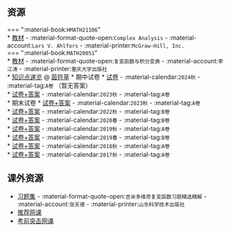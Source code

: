 ## 资源  
=== ":material-book:`HMATH21106`"  
    * [教材](http://api.cqu-openlib.cn/file?key=ianXa26my3sb) - :material-format-quote-open:`Complex Analysis` - :material-account:`Lars V. Ahlfors` - :material-printer:`McGraw-Hill, Inc.`  
=== ":material-book:`MATH20051`"  
    * [教材](http://api.cqu-openlib.cn/file?key=iJo9j35tesxi) - :material-format-quote-open:`复变函数与积分变换` - :material-account:`李江涛` - :material-printer:`重庆大学出版社`  
    * [知识点速览](http://api.cqu-openlib.cn/file?key=iiUkR2fo4okf) @ [茵符草](../contributor/茵符草.md)
    * 期中试卷
        * [试卷](http://api.cqu-openlib.cn/file?key=ij9YD2er75hi) - :material-calendar:`2024秋` - :material-tag:`A卷` （暂无答案）  
        * [试卷+答案](http://api.cqu-openlib.cn/file?key=i0CNY2eybapc) - :material-calendar:`2023秋` - :material-tag:`A卷`  
    * 期末试卷
        * [试卷+答案](http://api.cqu-openlib.cn/file?key=i8fb82f9emwf) - :material-calendar:`2023秋` - :material-tag:`A卷`  
        * [试卷+答案](http://api.cqu-openlib.cn/file?key=iobsu2f9emkd) - :material-calendar:`2022秋` - :material-tag:`B卷`  
        * [试卷+答案](http://api.cqu-openlib.cn/file?key=iOaan2f9em1e) - :material-calendar:`2020春` - :material-tag:`B卷`  
        * [试卷+答案](http://api.cqu-openlib.cn/file?key=iJB8f2f9elna) - :material-calendar:`2019秋` - :material-tag:`A卷`  
        * [试卷+答案](http://api.cqu-openlib.cn/file?key=iH5Fe2f9el4b) - :material-calendar:`2019春` - :material-tag:`B卷`  
        * [试卷+答案](http://api.cqu-openlib.cn/file?key=ih9qb2f9ekri) - :material-calendar:`2018秋` - :material-tag:`A卷`  
        * [试卷+答案](http://api.cqu-openlib.cn/file?key=ixJfq2f9ekij) - :material-calendar:`2017秋` - :material-tag:`A卷`  

## 课外资源
- [习题集](http://api.cqu-openlib.cn/file?key=iYu6A2eb9vgj) - :material-format-quote-open:`吉米多维奇复变函数习题精选精解` - :material-account:`张天德` - :material-printer:`山东科学技术出版社`  
- [推荐网课](https://www.bilibili.com/video/BV1wt41167JQ/)
- [考前突击网课](https://www.bilibili.com/video/BV18G411A7j6/)